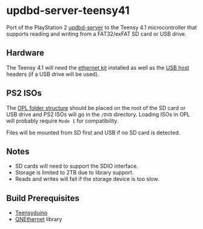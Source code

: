 # updbd-server-teensy41
Port of the PlayStation 2 [updbd-server](https://gitlab.com/ps2max/udpbd-server) to the Teensy 4.1 microcontroller that supports reading and writing from a FAT32/exFAT SD card or USB drive.

## Hardware

The Teensy 4.1 will need the [ethernet kit](https://www.pjrc.com/store/ethernet_kit.html) installed as well as the [USB host](https://www.pjrc.com/store/cable_usb_host_t36.html) headers (if a USB drive will be used).

## PS2 ISOs

The [OPL folder structure](https://www.ps2-home.com/forum/app.php/page/opl_folder_structure) should be placed on the root of the SD card or USB drive and PS2 ISOs will go in the `/DVD` directory. Loading ISOs in OPL will probably require `Mode 1` for compatibility.

Files will be mounted from SD first and USB if no SD card is detected.

## Notes

- SD cards will need to support the SDIO interface.
- Storage is limited to 2TB due to library support.
- Reads and writes will fail if the storage device is too slow.

## Build Prerequisites
- [Teensyduino](https://www.pjrc.com/teensy/teensyduino.html)
- [QNEthernet](https://github.com/ssilverman/QNEthernet) library
